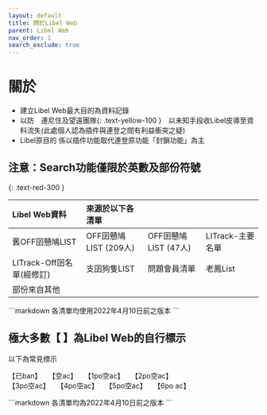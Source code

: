 ```yaml
---
layout: default
title: 閞於Libel Web
parent: Libel Web
nav_order: 1
search_exclude: true
---
```


# 關於

- 建立Libel Web最大目的為資料記錄
- 以防　連尼住及望遠團隊{: .text-yellow-100 }　以未知手段收Libel皮導至資料流失(此處個人認為插件與連登之間有利益衝突之疑)
- Libel原目的 係以插件功能取代連登原功能「封鎖功能」為主

<div class="code-example" markdown="1">

## 注意：Search功能僅限於英數及部份符號
{: .text-red-300 }

| Libel Web資料 | 來源於以下各清單 |  |  |
|:-----|:-----|:-----|:-----|
| 舊OFF囝戇鳩LIST | OFF囝戇鳩LIST (209人) | OFF囝戇鳩LIST (47人) | LITrack-主要名單 |
| LITrack-Off囝名單(經修訂) | 支囝狗隻LIST  | 問題會員清單 | 老鳳List |
| 部份來自其他 |   |  |  |

</div>
```markdown
各清單均使用2022年4月10日前之版本
```

<div class="code-example" markdown="1">

## 極大多數【  】為Libel Web的自行標示

以下為常見標示

【已ban】　　【空ac】　　【1po空ac】　　【2po空ac】<br>【3po空ac】　　【4po空ac】　　【5po空ac】　　【6po ac】

</div>
```markdown
各清單均為2022年4月10日前之版本
```
